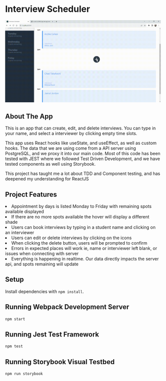 # Interview Scheduler

!["Gif of Function"](https://github.com/myfootsasleep/scheduler/blob/master/docs/Scheduler%20Test.gif)

## About The App

This is an app that can create, edit, and delete interviews. You can type in your name, and select a interviewer by clicking empty time slots. 

This app uses React hooks like useState, and useEffect, as well as custom hooks. The data that we are using come from a API server using PostgreSQL, and we proxy it into our main code. Most of this code has been tested with JEST where we followed Test Driven Development, and we have tested components as well using Storybook.

This project has taught me a lot about TDD and Component testing, and has deepened my understanding for ReactJS

## Project Features

<li>Appointment by days is listed Monday to Friday with remaining spots available displayed</li>
<li>If there are no more spots available the hover will display a different shade</li>
<li>Users can book interviews by typing in a student name and clicking on an interviewer</li>
<li>Users can edit or delete interviews by clicking on the icons</li>
<li>When clicking the delete button, users will be prompted to confirm</li>
<li>Errors in expected places will work ie, name or interviewer left blank, or issues when connecting with server</li>
<li>Everything is happening in realtime. Our data directly impacts the server api, and spots remaining will update</li>


## Setup

Install dependencies with `npm install`.

## Running Webpack Development Server

```sh
npm start
```

## Running Jest Test Framework

```sh
npm test
```

## Running Storybook Visual Testbed

```sh
npm run storybook
```
